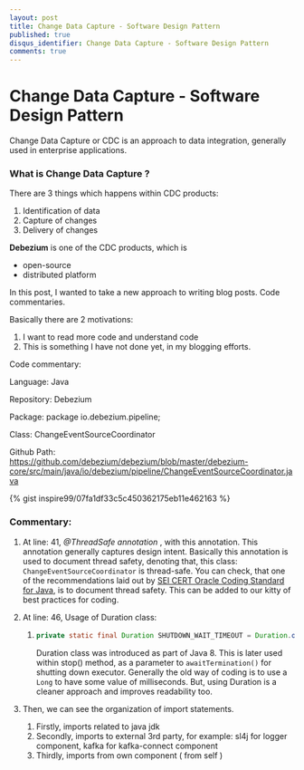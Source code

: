 ```yaml
---
layout: post
title: Change Data Capture - Software Design Pattern 
published: true
disqus_identifier: Change Data Capture - Software Design Pattern 
comments: true
---
```


# Change Data Capture - Software Design Pattern

Change Data Capture or CDC is an approach to data integration, generally used in enterprise applications. 

### What is Change Data Capture ?

There are 3 things which happens within CDC products:

1. Identification of data
2. Capture of changes
3. Delivery of changes



**Debezium** is one of the CDC products, which is 

- open-source
- distributed platform

In this post, I wanted to take a new approach to writing blog posts. Code commentaries.

Basically there are 2 motivations:

1. I want to read more code and understand code
2. This is something I have not done yet, in my blogging efforts.

Code commentary:

Language: Java

Repository: Debezium

Package: package io.debezium.pipeline;

Class: ChangeEventSourceCoordinator

Github Path: https://github.com/debezium/debezium/blob/master/debezium-core/src/main/java/io/debezium/pipeline/ChangeEventSourceCoordinator.java

{% gist inspire99/07fa1df33c5c450362175eb11e462163 %}

### Commentary:

1. At line: 41, *@ThreadSafe annotation* , with this annotation. This annotation generally captures design intent. Basically this annotation is used to document thread safety, denoting that, this class: ```ChangeEventSourceCoordinator``` is thread-safe.  You can check, that one of the recommendations laid out by [SEI CERT Oracle Coding Standard for Java](https://wiki.sei.cmu.edu/confluence/display/java/CON52-J.+Document+thread-safety+and+use+annotations+where+applicable), is to document thread safety. This can be added to our kitty of best practices for coding.

2. At line: 46, Usage of Duration class: 

   1. ```java
      private static final Duration SHUTDOWN_WAIT_TIMEOUT = Duration.ofSeconds(90);
      ```

      Duration class was introduced as part of Java 8. This is later used within stop() method, as a parameter to ```awaitTermination()``` for shutting down executor. Generally the old way of coding is to use a ```Long``` to have some value of milliseconds. But, using Duration is a cleaner approach and improves readability too.

3. Then, we can see the organization of import statements. 

   1. Firstly, imports related to java jdk
   2. Secondly, imports to external 3rd party, for example: sl4j for logger component, kafka for kafka-connect component
   3. Thirdly, imports from own component ( from self )